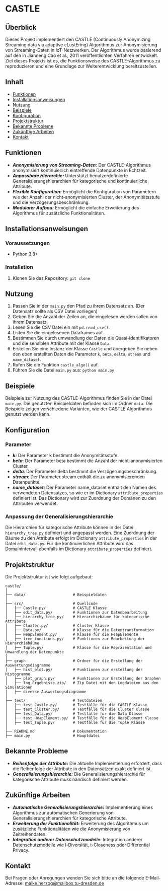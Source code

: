 # CASTLE

## Überblick
Dieses Projekt implementiert den CASTLE (Continuously Anonymizing Streaming data via adaptive cLustEring) Algorithmus zur Anonymisierung von Streaming-Daten in IoT-Netzwerken. Der Algorithmus wurde basierend auf den in Jianneng Cao et al., 2011 veröffentlichten Verfahren entwickelt. Ziel dieses Projekts ist es, die Funktionsweise des CASTLE-Algorithmus zu reproduzieren und eine Grundlage zur Weiterentwicklung bereitzustellen. 

## Inhalt

- [Funktionen](#funktionen)
- [Installationsanweisungen](#installationsanweisungen)
- [Nutzung](#nutzung)
- [Beispiele](#beispiele)
- [Konfiguration](#konfiguration)
- [Projektstruktur](#projektstruktur)
- [Bekannte Probleme](#bekannte-probleme)
- [Zukünftige Arbeiten](#zukünftige-arbeiten)
- [Kontakt](#kontakt)

## Funktionen
- ***Anonymisierung von Streaming-Daten:*** Der CASTLE-Algorithmus anonymisiert kontinuierlich eintreffende Datenpunkte in Echtzeit.
- ***Anpassbare Hierarchie:*** Unterstützt benutzerdefinierte Generalisierungshierarchien für kategorische und kontinuierliche Attribute.
- ***Flexible Konfiguration:*** Ermöglicht die Konfiguration von Parametern wie der Anzahl der nicht-anonymisierten Cluster, der Anonymitätsstufe und die Verzögerungsbeschränkung.
- ***Modularer Aufbau:*** Ermöglicht die einfache Erweiterung des Algorithmus für zusätzliche Funktionalitäten.

## Installationsanweisungen
### Voraussetzungen
- Python 3.8+
### Installation
1. Klonen Sie das Repository:
   ```git clone```

## Nutzung
1. Passen Sie in der `main.py` den Pfad zu ihrem Datensatz an. (Der Datensatz sollte als CSV Datei vorliegen)
2. Geben Sie die Anzahl der Zeilen an, die eingelesen werden sollen von ihrem Datensatz.
3. Lesen Sie die CSV Datei ein mit `pd.read_csv()`.
4. Listen Sie die eingelesenen Dataframes auf.
5. Bestimmen Sie durch umwandlung der Daten die Quasi-Identifikatoren und die sensiblen Attribute mit der Klasse `Data`.
6. Erstellen Sie eine Instanz der Klasse `Castle` und übergeben Sie neben den eben erstellten Daten die Parameter `k`, `beta`, `delta`, `stream` und `name_dataset`.
7. Rufen Sie die Funktion `castle_algo()` auf.
2. Führen Sie die Datei `main.py` aus:
   ```python main.py```

## Beispiele
Beispiele zur Nutzung des CASTLE-Algorithmus finden Sie in der Datei `main.py`. Die genutzten Beispieldaten befinden sich im Ordner `data`. Die Beispiele zeigen verschiedene Varianten, wie der CASTLE Algorithmus genutzt werden kann.

## Konfiguration
### Parameter
- ***k:*** Der Parameter k bestimmt die Anonymitätsstufe.
- ***beta***: Der Parameter beta bestimmt die Anzahl der nicht-anonymisierten Cluster.
- ***delta***: Der Parameter delta bestimmt die Verzögerungsbeschränkung.
- ***stream***: Der Parameter stream enthält die zu anonymisierenden Datenpunkte.
- ***name_dataset:*** Der Parameter name_dataset enthält den Namen des verwendeten Datensatzes, so wie er im Dictionary `attribute_properties` definiert ist. Das Dictionary wird zur Zuordnung der Domänen zu den Attributen verwendet.

### Anpassung der Generalisierungshierarchie
Die Hierarchien für kategorische Attribute können in der Datei `hierarchy_tree.py` definiert und angepasst werden. Eine Zuordnung der Bäume zu den Attribute erfolgt im Dictionary `attribute_properties` in der Datei `edit_data.py`. Für die kontinuierlichen Attribute wird das Domainintervall ebenfalls im Dictionary `attribute_properties` definiert.

## Projektstruktur
Die Projektstruktur ist wie folgt aufgebaut:
```
castle/
│
├── data/                     # Beispieldaten
│
├── src/                      # Quellcode
│   ├── Castle.py/            # CASTLE Klasse
│   ├── edit_data.py/         # Funktionen zur Datenbearbeitung
│   ├── hierarchy_tree.py/    # Hierarchiebäume für kategorische Attribute
│   ├── Cluater.py/           # Cluster Klasse
│   ├── Data.py/              # Klasse für die Datentransformation
│   ├── HeapElement.py/       # Klasse für die HeapElemente
│   ├── tree_functions.py/    # Funktionen zur Bearbeitung der Hierarchiebäume
│   ├── Tuple.py/             # Klasse für die Repräsentation und Umwandlung der Datenpunkte
│
├── graph                     # Ordner für die Erstellung der Auswertungsdiagramme
│   ├── hist_plot.py/         # Funktionen zur erstellung der Histogramme
│   ├── plot_graph.py/        # Funktionen zur Erstellung der Graphen
│   ├── log_Ergebnisse.zip/   # Zip Datei mit den Logdateien aus den Simulationen
│   ├── diverse Auswertungsdiagramme
│
├── test/                     # Testdateien
│   ├── test_Castle.py/       # Testfälle für die CASTLE Klasse
│   ├── test_Cluster.py/      # Testfälle für die Cluster Klasse
│   ├── test_Data.py/         # Testfälle für die Data Klasse
│   ├── test_HeapElement.py/  # Testfälle für die HeapElement Klasse
│   ├── test_Tuple.py/        # Testfälle für die Tuple Klasse
│
├── README.md                 # Dokumentation
├── main.py                   # Hauptdatei

```

## Bekannte Probleme
- ***Reihenfolge der Attribute:*** Die aktuelle Implementierung erfordert, dass die Reihenfolge der Attribute in den Datensätzen exakt definiert ist. 
- ***Generalisierungshierarchie:*** Die Generalisierungshierarchie für kategorische Attribute muss händisch definiert werden. 

## Zukünftige Arbeiten
- ***Automatische Generalisierungshierarchie:*** Implementierung eines Algorithmus zur automatischen Generierung von Generalisierungshierarchien für kategorische Attribute.
- ***Erweiterung der Funktionalität:*** Erweiterung des Algorithmus um zusätzliche Funktionalitäten wie die Anonymisierung von Zeitreihendaten.
- ***Integration anderer Datenschutzmodelle:*** Integration anderer Datenschutzmodelle wie l-Diversität, t-Closeness oder Differential Privacy.

## Kontakt
Bei Fragen oder Anregungen wenden Sie sich bitte an die folgende E-Mail-Adresse: [maike.herzog@mailbox.tu-dresden.de](mailto:maike.herzog@mailbox.tu-dresden.de)


```
